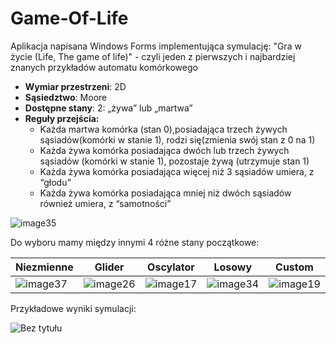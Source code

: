 # Game-Of-Life
Aplikacja napisana Windows Forms implementująca symulację: "Gra w życie (Life, The game of life)" - czyli jeden z pierwszych i najbardziej znanych przykładów automatu komórkowego
* <b>Wymiar przestrzeni</b>: 2D
* <b>Sąsiedztwo</b>: Moore
* <b>Dostępne stany</b>: 2: „żywa” lub „martwa”
* <b>Reguły przejścia:</b>
  * Każda martwa komórka (stan 0),posiadająca trzech żywych sąsiadów(komórki w stanie 1), rodzi się(zmienia swój stan z 0 na 1)
  * Każda żywa komórka posiadająca dwóch lub trzech żywych sąsiadów (komórki w stanie 1), pozostaje żywą (utrzymuje stan 1)
  * Każda żywa komórka posiadająca więcej niż 3 sąsiadów umiera, z “głodu”
  * Każda żywa komórka posiadająca mniej niż dwóch sąsiadów również umiera, z “samotności”


![image35](https://user-images.githubusercontent.com/60195641/143957894-0103541d-99fc-4dab-9b06-dce8129c351c.png)

Do wyboru mamy między innymi 4 różne stany początkowe:

  Niezmienne  |     Glider    |   Oscylator   |    Losowy     |     Custom    |
------------- | ------------- | ------------- | ------------- | ------------- |
 ![image37](https://user-images.githubusercontent.com/60195641/143959130-990fd174-d76c-4b32-9a5f-4f6144c3e153.png) | ![image26](https://user-images.githubusercontent.com/60195641/143959023-973eefa6-1b09-46a9-a7c4-8eff1e741569.png) | ![image17](https://user-images.githubusercontent.com/60195641/143959040-4c299905-3496-4606-9545-06f21cf3fa5c.png) | ![image34](https://user-images.githubusercontent.com/60195641/143959054-fdce5dad-7d0e-4f90-8cef-f18851dd516e.png) | ![image19](https://user-images.githubusercontent.com/60195641/143959072-ca3e06b9-e6a8-4363-88ee-e7b117257c48.png)  |

Przykładowe wyniki symulacji:


![Bez tytułu](https://user-images.githubusercontent.com/60195641/143959910-7a6ac706-aa9d-434b-bb4e-ffd5230565f3.png)




